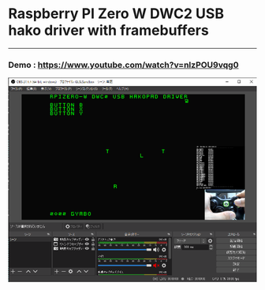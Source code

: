 # Raspberry PI Zero W DWC2 USB hako driver with framebuffers
----

### Demo : https://www.youtube.com/watch?v=nlzPOU9vqg0

![picture](https://github.com/kumaashi/RaspberryPI/blob/master/image/dwc2_usb05.png "dwc usb2 ")


